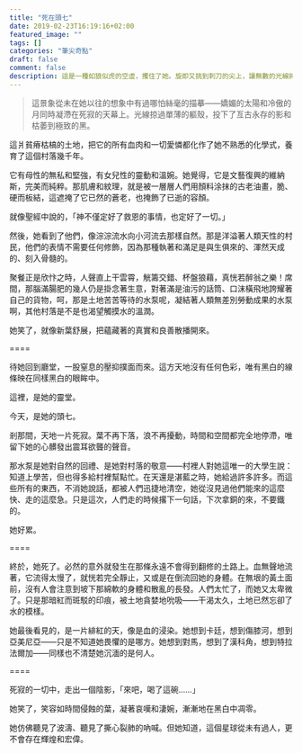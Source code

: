 ```yaml
---
title: "死在頭七"
date: 2019-02-23T16:19:16+02:00
featured_image: ""
tags: []
categories: "筆尖奇點"
draft: false
comment: false
description: 這是一種如狼似虎的空虛，攫住了她。旋即又挑到刺刀的尖上，讓無數的光線將之貫穿
---
```


> 這景象從未在她以往的想象中有過哪怕絲毫的描摹——嬌媚的太陽和冷傲的月同時凝滯在死寂的天幕上。光線掠過單薄的軀殼，投下了亙古永存的影和枯萎到極致的黑。

這爿貧瘠枯槁的土地，把它的所有血肉和一切愛憐都化作了她不熟悉的化學式，養育了這個村落幾千年。

它有母性的無私和堅強，有女兒性的靈動和溫婉。她覺得，它是文藝復興的維納斯，完美而純粹。那肌膚和紋理，就是被一層層人們用顏料涂抹的古老油畫，脆、硬而板結，這遮掩了它已然的蒼老，也掩飾了已逝的容顏。

就像聖經中說的，「神不僅定好了救恩的事情，也定好了一切。」

然後，她看到了他們，像淙淙流水向小河流去那樣自然。那是洋溢著人類天性的村民，他們的表情不需要任何修飾，因為那種執著和滿足是與生俱來的、渾然天成的、刻入骨髓的。

聚餐正是欣忭之時，人聲直上干雲霄，觥籌交錯、杯盤狼藉，真恍若醉翁之樂！席間，那腦滿腸肥的幾人仍是掛念著生意，對著滿是油污的話筒、口沫橫飛地誇耀著自己的貨物，呵，那是土地苦苦等待的水泵呢，凝結著人類無差別勞動成果的水泵啊，其他村落是不是也渴望觸摸水的溫潤。

她笑了，就像新葉舒展，把蘊藏著的真實和良善散播開來。

====

待她回到廳堂，一股窒息的壓抑撲面而來。這方天地沒有任何色彩，唯有黑白的線條映在同樣黑白的眼眸中。

這裡，是她的靈堂。

今天，是她的頭七。

剎那間，天地一片死寂。葉不再下落，浪不再擾動，時間和空間都完全地停滯，唯留下她的心髒發出震耳欲聾的聲音。

那水泵是她對自然的回禮、是她對村落的敬意——村裡人對她這唯一的大學生說：知道上學苦，但也得多給村裡幫點忙。在天還是湛藍之時，她給過許多許多。而這些所有的東西，不消她說話，都被人們迅捷地清空，她從沒見過他們能來的這麼快、走的這麼急。只是這次，人們走的時候撂下一句話，下次拿銅的來，不要鐵的。

她好累。

====

終於，她死了。必然的意外就發生在那條永遠不會得到翻修的土路上。血無聲地流著，它流得太慢了，就恍若完全靜止，又或是在倒流回她的身體。在無垠的黃土面前，沒有人會注意到坡下那綿軟的身體和散亂的長發。人們太忙了，而她又太卑微了。只是那暗紅而斑駁的印痕，被土地貪婪地吮吸——干渴太久，土地已然忘卻了水的模樣。

她最後看見的，是一片緋紅的天，像是血的浸染。她想到卡廷，想到傷膝河，想到亞美尼亞——只是不知道她畏懼的是哪方。她想到對馬，想到了漢科角，想到特拉法爾加——同樣也不清楚她沉湎的是何人。

====

死寂的一切中，走出一個陰影，「來吧，喝了這碗……」

她笑了，笑容如時間侵蝕的葉，凝著哀嘆和淒婉，漸漸地在黑白中凋零。

她仿佛聽見了波濤、聽見了撕心裂肺的吶喊。但她知道，這個星球從未有過人，更不會存在輝煌和宏偉。
